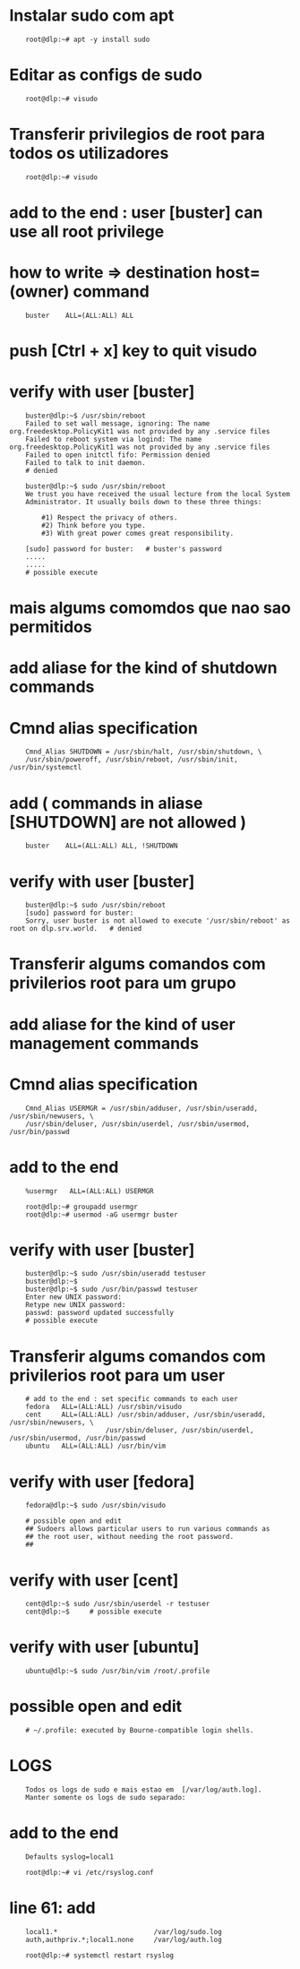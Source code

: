 # Instalar sudo com apt

        root@dlp:~# apt -y install sudo  

# Editar as configs de sudo

        root@dlp:~# visudo

# Transferir privilegios de root para todos os utilizadores

        root@dlp:~# visudo
        
# add to the end : user [buster] can use all root privilege
# how to write ⇒ destination host=(owner) command
        buster    ALL=(ALL:ALL) ALL

# push [Ctrl + x] key to quit visudo
        
# verify with user [buster]
        buster@dlp:~$ /usr/sbin/reboot
        Failed to set wall message, ignoring: The name org.freedesktop.PolicyKit1 was not provided by any .service files
        Failed to reboot system via logind: The name org.freedesktop.PolicyKit1 was not provided by any .service files
        Failed to open initctl fifo: Permission denied
        Failed to talk to init daemon.
        # denied
        
        buster@dlp:~$ sudo /usr/sbin/reboot
        We trust you have received the usual lecture from the local System
        Administrator. It usually boils down to these three things:

            #1) Respect the privacy of others.
            #2) Think before you type.
            #3) With great power comes great responsibility.

        [sudo] password for buster:   # buster's password
        .....
        .....
        # possible execute

# mais algums comomdos que nao sao permitidos

# add aliase for the kind of shutdown commands
# Cmnd alias specification
        Cmnd_Alias SHUTDOWN = /usr/sbin/halt, /usr/sbin/shutdown, \
        /usr/sbin/poweroff, /usr/sbin/reboot, /usr/sbin/init, /usr/bin/systemctl 

# add ( commands in aliase [SHUTDOWN] are not allowed )
        buster    ALL=(ALL:ALL) ALL, !SHUTDOWN

# verify with user [buster]
        buster@dlp:~$ sudo /usr/sbin/reboot
        [sudo] password for buster:
        Sorry, user buster is not allowed to execute '/usr/sbin/reboot' as root on dlp.srv.world.   # denied

# Transferir algums comandos com privilerios root para um grupo

# add aliase for the kind of user management commands
# Cmnd alias specification
        Cmnd_Alias USERMGR = /usr/sbin/adduser, /usr/sbin/useradd, /usr/sbin/newusers, \
        /usr/sbin/deluser, /usr/sbin/userdel, /usr/sbin/usermod, /usr/bin/passwd

# add to the end
        %usermgr   ALL=(ALL:ALL) USERMGR

        root@dlp:~# groupadd usermgr
        root@dlp:~# usermod -aG usermgr buster
# verify with user [buster]
        buster@dlp:~$ sudo /usr/sbin/useradd testuser
        buster@dlp:~$
        buster@dlp:~$ sudo /usr/bin/passwd testuser
        Enter new UNIX password:
        Retype new UNIX password:
        passwd: password updated successfully
        # possible execute

# Transferir algums comandos com privilerios root para um user  

        # add to the end : set specific commands to each user
        fedora   ALL=(ALL:ALL) /usr/sbin/visudo
        cent     ALL=(ALL:ALL) /usr/sbin/adduser, /usr/sbin/useradd, /usr/sbin/newusers, \
                            /usr/sbin/deluser, /usr/sbin/userdel, /usr/sbin/usermod, /usr/bin/passwd
        ubuntu   ALL=(ALL:ALL) /usr/bin/vim

# verify with user [fedora]
        fedora@dlp:~$ sudo /usr/sbin/visudo
        
        # possible open and edit
        ## Sudoers allows particular users to run various commands as
        ## the root user, without needing the root password.
        ##

# verify with user [cent]
        cent@dlp:~$ sudo /usr/sbin/userdel -r testuser
        cent@dlp:~$     # possible execute
        
# verify with user [ubuntu]
        ubuntu@dlp:~$ sudo /usr/bin/vim /root/.profile
       
# possible open and edit
        # ~/.profile: executed by Bourne-compatible login shells.

# LOGS

        Todos os logs de sudo e mais estao em  [/var/log/auth.log].
        Manter somente os logs de sudo separado:


# add to the end
        Defaults syslog=local1
        
        root@dlp:~# vi /etc/rsyslog.conf
        
# line 61: add
        local1.*                        /var/log/sudo.log
        auth,authpriv.*;local1.none     /var/log/auth.log

        root@dlp:~# systemctl restart rsyslog
